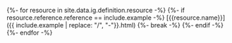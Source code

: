 {%- for resource in site.data.ig.definition.resource -%}
{%- if resource.reference.reference == include.example -%}
[{{resource.name}}]({{ include.example | replace: "/", "-"}}.html)
{%- break -%}
{%- endif -%}
{%- endfor -%}
